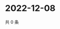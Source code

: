 # 2022-12-08

共 0 条

<!-- BEGIN WEIBO -->
<!-- 最后更新时间 Thu Dec 08 2022 23:14:09 GMT+0800 (China Standard Time) -->

<!-- END WEIBO -->

